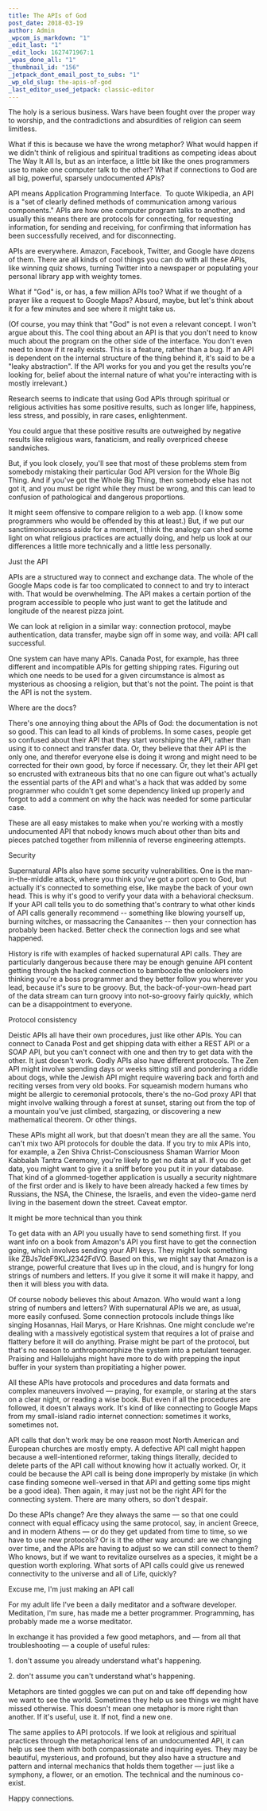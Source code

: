 ```yaml
---
title: The APIs of God
post_date: 2018-03-19
author: Admin
_wpcom_is_markdown: "1"
_edit_last: "1"
_edit_lock: 1627471967:1
_wpas_done_all: "1"
_thumbnail_id: "156"
_jetpack_dont_email_post_to_subs: "1"
_wp_old_slug: the-apis-of-god
_last_editor_used_jetpack: classic-editor
---
```


<p>The holy is a serious business. Wars have been fought over the proper way to worship, and the contradictions and absurdities of religion can seem limitless.</p>
<p>What if this is because we have the wrong metaphor? What would happen if we didn't think of religious and spiritual traditions as competing ideas about The Way It All Is, but as an interface, a little bit like the ones programmers use to make one computer talk to the other? What if connections to God are all big, powerful, sparsely undocumented APIs?</p>
<p>API means Application Programming Interface.  To quote Wikipedia, an API is a "set of clearly defined methods of communication among various components." APIs are how one computer program talks to another, and usually this means there are protocols for connecting, for requesting information, for sending and receiving, for confirming that information has been successfully received, and for disconnecting.</p>
<p>APIs are everywhere. Amazon, Facebook, Twitter, and Google have dozens of them. There are all kinds of cool things you can do with all these APIs, like winning quiz shows, turning Twitter into a newspaper or populating your personal library app with weighty tomes.</p>
<p>What if "God" is, or has, a few million APIs too? What if we thought of a prayer like a request to Google Maps? Absurd, maybe, but let's think about it for a few minutes and see where it might take us.</p>
<p>(Of course, you may think that "God" is not even a relevant concept. I won't argue about this. The cool thing about an API is that you don't need to know much about the program on the other side of the interface. You don't even need to know if it really exists. This is a feature, rather than a bug. If an API is dependent on the internal structure of the thing behind it, it's said to be a "leaky abstraction". If the API works for you and you get the results you're looking for, belief about the internal nature of what you're interacting with is mostly irrelevant.)</p>
<p>Research seems to indicate that using God APIs through spiritual or religious activities has some positive results, such as longer life, happiness, less stress, and possibly, in rare cases, enlightenment.</p>
<p>You could argue that these positive results are outweighed by negative results like religious wars, fanaticism, and really overpriced cheese sandwiches.</p>
<p>But, if you look closely, you'll see that most of these problems stem from somebody mistaking their particular God API version for the Whole Big Thing. And if you've got the Whole Big Thing, then somebody else has not got it, and you must be right while they must be wrong, and this can lead to confusion of pathological and dangerous proportions.</p>
<p>It might seem offensive to compare religion to a web app. (I know some programmers who would be offended by this at least.) But, if we put our sanctimoniousness aside for a moment, I think the analogy can shed some light on what religious practices are actually doing, and help us look at our differences a little more technically and a little less personally.</p>
<p>Just the API</p>
<p>APIs are a structured way to connect and exchange data. The whole of the Google Maps code is far too complicated to connect to and try to interact with. That would be overwhelming. The API makes a certain portion of the program accessible to people who just want to get the latitude and longitude of the nearest pizza joint.</p>
<p>We can look at religion in a similar way: connection protocol, maybe authentication, data transfer, maybe sign off in some way, and voilà: API call successful.</p>
<p>One system can have many APIs. Canada Post, for example, has three different and incompatible APIs for getting shipping rates. Figuring out which one needs to be used for a given circumstance is almost as mysterious as choosing a religion, but that's not the point. The point is that the API is not the system.</p>
<p>Where are the docs?</p>
<p>There's one annoying thing about the APIs of God: the documentation is not so good. This can lead to all kinds of problems. In some cases, people get so confused about their API that they start worshiping the API, rather than using it to connect and transfer data. Or, they believe that their API is the only one, and therefor everyone else is doing it wrong and might need to be corrected for their own good, by force if necessary. Or, they let their API get so encrusted with extraneous bits that no one can figure out what's actually the essential parts of the API and what's a hack that was added by some programmer who couldn't get some dependency linked up properly and forgot to add a comment on why the hack was needed for some particular case.</p>
<p>These are all easy mistakes to make when you're working with a mostly undocumented API that nobody knows much about other than bits and pieces patched together from millennia of reverse engineering attempts.</p>
<p>Security</p>
<p>Supernatural APIs also have some security vulnerabilities. One is the man-in-the-middle attack, where you think you've got a port open to God, but actually it's connected to something else, like maybe the back of your own head. This is why it's good to verify your data with a behavioral checksum. If your API call tells you to do something that's contrary to what other kinds of API calls generally recommend -- something like blowing yourself up, burning witches, or massacring the Canaanites -- then your connection has probably been hacked. Better check the connection logs and see what happened.</p>
<p>History is rife with examples of hacked supernatural API calls. They are particularly dangerous because there may be enough genuine API content getting through the hacked connection to bamboozle the onlookers into thinking you're a boss programmer and they better follow you wherever you lead, because it's sure to be groovy. But, the back-of-your-own-head part of the data stream can turn groovy into not-so-groovy fairly quickly, which can be a disappointment to everyone.</p>
<p>Protocol consistency</p>
<p>Deistic APIs all have their own procedures, just like other APIs. You can connect to Canada Post and get shipping data with either a REST API or a SOAP API, but you can't connect with one and then try to get data with the other. It just doesn't work. Godly APIs also have different protocols. The Zen API might involve spending days or weeks sitting still and pondering a riddle about dogs, while the Jewish API might require wavering back and forth and reciting verses from very old books. For squeamish modern humans who might be allergic to ceremonial protocols, there's the no-God proxy API that might involve walking through a forest at sunset, staring out from the top of a mountain you've just climbed, stargazing, or discovering a new mathematical theorem. Or other things.</p>
<p>These APIs might all work, but that doesn't mean they are all the same. You can't mix two API protocols for double the data. If you try to mix APIs into, for example, a Zen Shiva Christ-Consciousness Shaman Warrior Moon Kabbalah Tantra Ceremony, you're likely to get no data at all. If you do get data, you might want to give it a sniff before you put it in your database. That kind of a glommed-together application is usually a security nightmare of the first order and is likely to have been already hacked a few times by Russians, the NSA, the Chinese, the Israelis, and even the video-game nerd living in the basement down the street. Caveat emptor.</p>
<p>It might be more technical than you think</p>
<p>To get data with an API you usually have to send something first. If you want info on a book from Amazon's API you first have to get the connection going, which involves sending your API keys. They might look something like ZBJs7deF9KLJ2342FdVO. Based on this, we might say that Amazon is a strange, powerful creature that lives up in the cloud, and is hungry for long strings of numbers and letters. If you give it some it will make it happy, and then it will bless you with data.</p>
<p>Of course nobody believes this about Amazon. Who would want a long string of numbers and letters? With supernatural APIs we are, as usual, more easily confused. Some connection protocols include things like singing Hosannas, Hail Marys, or Hare Krishnas. One might conclude we're dealing with a massively egotistical system that requires a lot of praise and flattery before it will do anything. Praise might be part of the protocol, but that's no reason to anthropomorphize the system into a petulant teenager. Praising and Hallelujahs might have more to do with prepping the input buffer in your system than propitiating a higher power.</p>
<p>All these APIs have protocols and procedures and data formats and complex maneuvers involved — praying, for example, or staring at the stars on a clear night, or reading a wise book. But even if all the procedures are followed, it doesn't always work. It's kind of like connecting to Google Maps from my small-island radio internet connection: sometimes it works, sometimes not.</p>
<p>API calls that don't work may be one reason most North American and European churches are mostly empty. A defective API call might happen because a well-intentioned reformer, taking things literally, decided to delete parts of the API call without knowing how it actually worked. Or, it could be because the API call is being done improperly by mistake (in which case finding someone well-versed in that API and getting some tips might be a good idea). Then again, it may just not be the right API for the connecting system. There are many others, so don't despair.</p>
<p>Do these APIs change? Are they always the same — so that one could connect with equal efficacy using the same protocol, say, in ancient Greece, and in modern Athens — or do they get updated from time to time, so we have to use new protocols? Or is it the other way around: are we changing over time, and the APIs are having to adjust so we can still connect to them? Who knows, but if we want to revitalize ourselves as a species, it might be a question worth exploring. What sorts of API calls could give us renewed connectivity to the universe and all of Life, quickly?</p>
<p>Excuse me, I'm just making an API call</p>
<p>For my adult life I've been a daily meditator and a software developer. Meditation, I'm sure, has made me a better programmer. Programming, has probably made me a worse meditator.</p>
<p>In exchange it has provided a few good metaphors, and — from all that troubleshooting — a couple of useful rules:</p>
<p>1. don't assume you already understand what's happening. </p>
<p>2. don't assume you can't understand what's happening.</p>
<p>Metaphors are tinted goggles we can put on and take off depending how we want to see the world. Sometimes they help us see things we might have missed otherwise. This doesn't mean one metaphor is more right than another. If it's useful, use it. If not, find a new one.</p>
<p>The same applies to API protocols. If we look at religious and spiritual practices through the metaphorical lens of an undocumented API, it can help us see them with both compassionate and inquiring eyes. They may be beautiful, mysterious, and profound, but they also have a structure and pattern and internal mechanics that holds them together — just like a symphony, a flower, or an emotion. The technical and the numinous co-exist.</p>
<p>Happy connections.</p>
